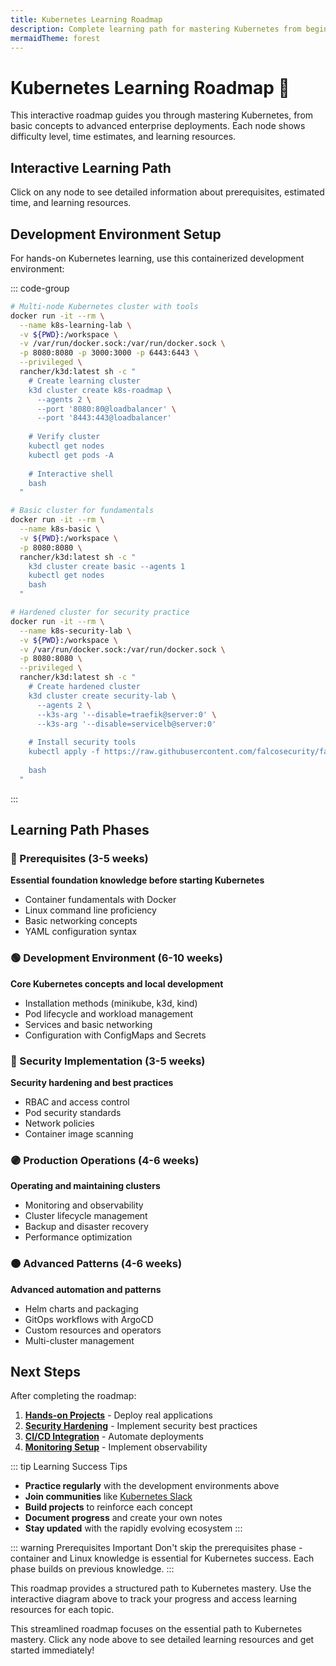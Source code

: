 ```yaml
---
title: Kubernetes Learning Roadmap
description: Complete learning path for mastering Kubernetes from beginner to advanced levels with hands-on labs and real-world scenarios
mermaidTheme: forest
---
```


# Kubernetes Learning Roadmap 🚀

This interactive roadmap guides you through mastering Kubernetes, from basic concepts to advanced enterprise deployments. Each node shows difficulty level, time estimates, and learning resources.

## Interactive Learning Path

Click on any node to see detailed information about prerequisites, estimated time, and learning resources.

<script setup>
import Roadmap from '../../../.vitepress/customComponents/Roadmap.vue'

const learningNodes = [
  // Foundation (Blue)
  {
    data: {
      id: 'containers',
      label: 'Container Fundamentals',
      category: 'Prerequisites',
      description: 'Understanding containers, images, and containerization principles',
      difficulty: 2,
      estimatedTime: '1-2 weeks',
      prerequisites: [],
      url: '/Documentations/Infrastructure/Docker/Docker'
    }
  },
  {
    data: {
      id: 'linux',
      label: 'Linux & Networking',
      category: 'Prerequisites',
      description: 'Linux fundamentals, networking concepts, and system administration',
      difficulty: 2,
      estimatedTime: '2-3 weeks',
      prerequisites: [],
      url: '/Documentations/CyberSec/LinuxHardening'
    }
  },

  // Core Concepts (Green)
  {
    data: {
      id: 'install',
      label: 'Installation',
      category: 'Development',
      description: 'Installing Kubernetes clusters using various methods',
      difficulty: 3,
      estimatedTime: '1-2 weeks',
      prerequisites: ['Container Fundamentals', 'Linux & Networking'],
      url: '/Documentations/Infrastructure/Kubernetes/Install'
    }
  },
  {
    data: {
      id: 'workloads',
      label: 'Pods & Workloads',
      category: 'Development',
      description: 'Pods, Deployments, ReplicaSets, DaemonSets, StatefulSets',
      difficulty: 3,
      estimatedTime: '2-3 weeks',
      prerequisites: ['Installation'],
      url: '/Documentations/Infrastructure/Kubernetes/Basic-deploy'
    }
  },
  {
    data: {
      id: 'networking',
      label: 'Services & Networking',
      category: 'Development',
      description: 'Services, Ingress, DNS, load balancing, and network policies',
      difficulty: 4,
      estimatedTime: '2-3 weeks',
      prerequisites: ['Pods & Workloads']
    }
  },
  {
    data: {
      id: 'config',
      label: 'Configuration',
      category: 'Development',
      description: 'ConfigMaps, Secrets, and application configuration',
      difficulty: 2,
      estimatedTime: '1 week',
      prerequisites: ['Pods & Workloads'],
      url: '/Documentations/Infrastructure/Kubernetes/Configuration'
    }
  },

  // Security (Red)
  {
    data: {
      id: 'security',
      label: 'Security & RBAC',
      category: 'Security',
      description: 'Role-based access control, service accounts, and security contexts',
      difficulty: 4,
      estimatedTime: '2-3 weeks',
      prerequisites: ['Installation']
    }
  },
  {
    data: {
      id: 'scanning',
      label: 'Security Scanning',
      category: 'Security',
      description: 'Container scanning and vulnerability management',
      difficulty: 4,
      estimatedTime: '1-2 weeks',
      prerequisites: ['Security & RBAC'],
      url: '/Documentations/CICD/Trivy'
    }
  },

  // Operations (Purple)
  {
    data: {
      id: 'monitoring',
      label: 'Monitoring',
      category: 'Operations',
      description: 'Prometheus, Grafana, and observability practices',
      difficulty: 4,
      estimatedTime: '2-3 weeks',
      prerequisites: ['Services & Networking']
    }
  },
  {
    data: {
      id: 'management',
      label: 'Cluster Management',
      category: 'Operations',
      description: 'Cluster lifecycle, upgrades, and maintenance',
      difficulty: 4,
      estimatedTime: '2-3 weeks',
      prerequisites: ['Security & RBAC'],
      url: '/Documentations/Infrastructure/Kubernetes/Cluster-Setup'
    }
  },

  // Advanced (Orange)
  {
    data: {
      id: 'helm',
      label: 'Helm',
      category: 'Advanced',
      description: 'Package management and templating',
      difficulty: 3,
      estimatedTime: '1-2 weeks',
      prerequisites: ['Configuration']
    }
  },
  {
    data: {
      id: 'gitops',
      label: 'GitOps',
      category: 'Advanced',
      description: 'ArgoCD, Flux, and continuous deployment',
      difficulty: 4,
      estimatedTime: '2-3 weeks',
      prerequisites: ['Helm'],
      url: '/Documentations/CICD/Github-CI'
    }
  }
];

const learningEdges = [
  // Foundation to Core
  { data: { source: 'containers', target: 'install' } },
  { data: { source: 'linux', target: 'install' } },
  { data: { source: 'install', target: 'workloads' } },
  { data: { source: 'workloads', target: 'networking' } },
  { data: { source: 'workloads', target: 'config' } },
  
  // Security Path
  { data: { source: 'install', target: 'security' } },
  { data: { source: 'security', target: 'scanning' } },
  
  // Operations
  { data: { source: 'networking', target: 'monitoring' } },
  { data: { source: 'security', target: 'management' } },
  
  // Advanced
  { data: { source: 'config', target: 'helm' } },
  { data: { source: 'helm', target: 'gitops' } }
];

const colorScheme = {
  primary: '#326ce5',
  secondary: '#51a3f5',
  success: '#4caf50',
  warning: '#ff9800',
  error: '#ef4444',
  info: '#2196f3'
};
</script>

<Roadmap
  :nodes="learningNodes"
  :edges="learningEdges"
  :height="'700px'"
  :color-scheme="colorScheme"
  theme="light"
/>

## Development Environment Setup

For hands-on Kubernetes learning, use this containerized development environment:

::: code-group
```bash [Complete Learning Lab]
# Multi-node Kubernetes cluster with tools
docker run -it --rm \
  --name k8s-learning-lab \
  -v ${PWD}:/workspace \
  -v /var/run/docker.sock:/var/run/docker.sock \
  -p 8080:8080 -p 3000:3000 -p 6443:6443 \
  --privileged \
  rancher/k3d:latest sh -c "
    # Create learning cluster
    k3d cluster create k8s-roadmap \
      --agents 2 \
      --port '8080:80@loadbalancer' \
      --port '8443:443@loadbalancer'
    
    # Verify cluster
    kubectl get nodes
    kubectl get pods -A
    
    # Interactive shell
    bash
  "
```

```bash [Lightweight Practice]
# Basic cluster for fundamentals
docker run -it --rm \
  --name k8s-basic \
  -v ${PWD}:/workspace \
  -p 8080:8080 \
  rancher/k3d:latest sh -c "
    k3d cluster create basic --agents 1
    kubectl get nodes
    bash
  "
```

```bash [Security-focused Lab]
# Hardened cluster for security practice
docker run -it --rm \
  --name k8s-security-lab \
  -v ${PWD}:/workspace \
  -v /var/run/docker.sock:/var/run/docker.sock \
  -p 8080:8080 \
  --privileged \
  rancher/k3d:latest sh -c "
    # Create hardened cluster
    k3d cluster create security-lab \
      --agents 2 \
      --k3s-arg '--disable=traefik@server:0' \
      --k3s-arg '--disable=servicelb@server:0'
    
    # Install security tools
    kubectl apply -f https://raw.githubusercontent.com/falcosecurity/falco/master/scripts/falco-trace.yaml
    
    bash
  "
```
:::

## Learning Path Phases

### 🔵 Prerequisites (3-5 weeks)
**Essential foundation knowledge before starting Kubernetes**

- Container fundamentals with Docker
- Linux command line proficiency  
- Basic networking concepts
- YAML configuration syntax

### 🟢 Development Environment (6-10 weeks)
**Core Kubernetes concepts and local development**

- Installation methods (minikube, k3d, kind)
- Pod lifecycle and workload management
- Services and basic networking
- Configuration with ConfigMaps and Secrets

### 🔴 Security Implementation (3-5 weeks) 
**Security hardening and best practices**

- RBAC and access control
- Pod security standards
- Network policies
- Container image scanning

### 🟣 Production Operations (4-6 weeks)
**Operating and maintaining clusters**

- Monitoring and observability
- Cluster lifecycle management
- Backup and disaster recovery
- Performance optimization

### 🟠 Advanced Patterns (4-6 weeks)
**Advanced automation and patterns**

- Helm charts and packaging
- GitOps workflows with ArgoCD
- Custom resources and operators
- Multi-cluster management

## Next Steps

After completing the roadmap:

1. **[Hands-on Projects](/Documentations/Infrastructure/Kubernetes/Basic-deploy)** - Deploy real applications
2. **[Security Hardening](/Documentations/CyberSec/Container-Security/Docker-Hardening)** - Implement security best practices  
3. **[CI/CD Integration](/Documentations/CICD/Github-CI)** - Automate deployments
4. **[Monitoring Setup](/Documentations/Infrastructure/Docker/Portainer)** - Implement observability

::: tip Learning Success Tips
- **Practice regularly** with the development environments above
- **Join communities** like [Kubernetes Slack](https://kubernetes.slack.com)
- **Build projects** to reinforce each concept
- **Document progress** and create your own notes
- **Stay updated** with the rapidly evolving ecosystem
:::

::: warning Prerequisites Important
Don't skip the prerequisites phase - container and Linux knowledge is essential for Kubernetes success. Each phase builds on previous knowledge.
:::

This roadmap provides a structured path to Kubernetes mastery. Use the interactive diagram above to track your progress and access learning resources for each topic.

This streamlined roadmap focuses on the essential path to Kubernetes mastery. Click any node above to see detailed learning resources and get started immediately!

